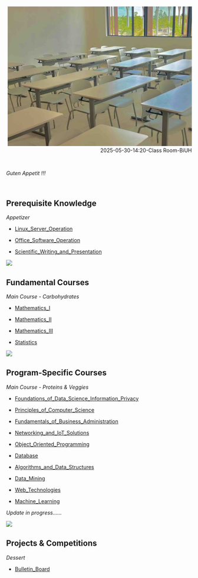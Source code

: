 
<p align="right">
  <img src="/img/20250530_class_room_small.jpg" width="500">
  <br>
  2025-05-30-14:20-Class Room-BiUH
</p>


<br>

*Guten Appetit !!!*

<br>


## Prerequisite Knowledge

*Appetizer*

- [Linux_Server_Operation](Linux_Server_Operation)

- [Office_Software_Operation](Office_Software_Operation)

- [Scientific_Writing_and_Presentation](Scientific_Writing_and_Presentation)

<img src="https://fzhang.bioinfo-lab.com/img/white.png" height="20">


## Fundamental Courses

*Main Course - Carbohydrates*

- [Mathematics_I](Mathematics_I)

- [Mathematics_II](Mathematics_II)

- [Mathematics_III](Mathematics_III)

- [Statistics](Statistics)

<img src="https://fzhang.bioinfo-lab.com/img/white.png" height="20">


## Program-Specific Courses

*Main Course - Proteins & Veggies*

- [Foundations_of_Data_Science_Information_Privacy](Foundations_of_Data_Science_Information_Privacy)

- [Principles_of_Computer_Science](Principles_of_Computer_Science)

- [Fundamentals_of_Business_Administration](Fundamentals_of_Business_Administration)

- [Networking_and_IoT_Solutions](Networking_and_IoT_Solutions)

- [Object_Oriented_Programming](Object_Oriented_Programming)

- [Database](Database)

- [Algorithms_and_Data_Structures](Algorithms_and_Data_Structures)

- [Data_Mining](Data_Mining)

- [Web_Technologies](Web_Technologies)

- [Machine_Learning](Machine_Learning)

*Update in progress......*

<img src="https://fzhang.bioinfo-lab.com/img/white.png" height="20">


## Projects & Competitions

*Dessert*

- [Bulletin_Board](Bulletin_Board)








<br><br><br><br><br>
<br><br><br><br><br>
<br><br><br><br><br>
<br><br><br><br><br>
<br><br><br><br><br>


